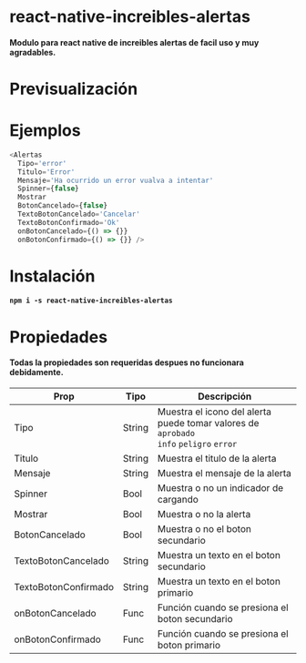 # react-native-increibles-alertas

#### Modulo para react native de increibles alertas de facil uso y muy agradables.

# Previsualización



# Ejemplos

```javascript
<Alertas 
  Tipo='error'
  Titulo='Error'
  Mensaje='Ha ocurrido un error vualva a intentar'
  Spinner={false}
  Mostrar
  BotonCancelado={false}
  TextoBotonCancelado='Cancelar'
  TextoBotonConfirmado='Ok'
  onBotonCancelado={() => {}}
  onBotonConfirmado={() => {}} />
 ```

# Instalación

#### `npm i -s react-native-increibles-alertas`

# Propiedades

#### Todas la propiedades son requeridas despues no funcionara debidamente.

| Prop| Tipo| Descripción|
| ----- | ---- | ---- |
| Tipo | String | Muestra el icono del alerta puede tomar valores de `aprobado`<br/>`info` `peligro` `error`|
| Titulo | String | Muestra el titulo de la alerta|
| Mensaje | String | Muestra el mensaje de la alerta|
| Spinner | Bool | Muestra o no un indicador de cargando|
| Mostrar | Bool | Muestra o no la alerta|
| BotonCancelado | Bool | Muestra o no el boton secundario|
| TextoBotonCancelado | String | Muestra un texto en el boton secundario|
| TextoBotonConfirmado | String | Muestra un texto en el boton primario|
| onBotonCancelado | Func | Función cuando se presiona el boton secundario|
| onBotonConfirmado | Func | Función cuando se presiona el boton primario|
